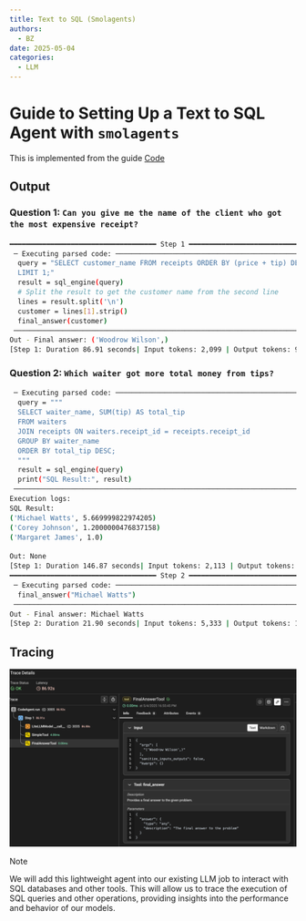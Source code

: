 ```yaml
---
title: Text to SQL (Smolagents)
authors:
  - BZ
date: 2025-05-04
categories: 
  - LLM
---
```


<!-- more -->

# Guide to Setting Up a Text to SQL Agent with `smolagents`
This is implemented from the guide [Code](https://huggingface.co/docs/smolagents/main/en/examples/text_to_sql)

## Output

### Question 1: `Can you give me the name of the client who got the most expensive receipt?`
```sh
━━━━━━━━━━━━━━━━━━━━━━━━━━━━━━━━━━━━ Step 1 ━━━━━━━━━━━━━━━━━━━━━━━━━━━━━━━━━━━━
 ─ Executing parsed code: ───────────────────────────────────────────────────── 
  query = "SELECT customer_name FROM receipts ORDER BY (price + tip) DESC       
  LIMIT 1;"                                                                     
  result = sql_engine(query)                                                    
  # Split the result to get the customer name from the second line              
  lines = result.split('\n')                                                    
  customer = lines[1].strip()                                                   
  final_answer(customer)                                                        
 ────────────────────────────────────────────────────────────────────────────── 
Out - Final answer: ('Woodrow Wilson',)
[Step 1: Duration 86.91 seconds| Input tokens: 2,099 | Output tokens: 906]
```

### Question 2: `Which waiter got more total money from tips?`
```sh
 ─ Executing parsed code: ───────────────────────────────────────────────────── 
  query = """                                                                   
  SELECT waiter_name, SUM(tip) AS total_tip                                     
  FROM waiters                                                                  
  JOIN receipts ON waiters.receipt_id = receipts.receipt_id                     
  GROUP BY waiter_name                                                          
  ORDER BY total_tip DESC;                                                      
  """                                                                           
  result = sql_engine(query)                                                    
  print("SQL Result:", result)                                                  
 ────────────────────────────────────────────────────────────────────────────── 
Execution logs:
SQL Result: 
('Michael Watts', 5.669999822974205)
('Corey Johnson', 1.2000000476837158)
('Margaret James', 1.0)

Out: None
[Step 1: Duration 146.87 seconds| Input tokens: 2,113 | Output tokens: 923]
━━━━━━━━━━━━━━━━━━━━━━━━━━━━━━━━━━━━ Step 2 ━━━━━━━━━━━━━━━━━━━━━━━━━━━━━━━━━━━━
 ─ Executing parsed code: ───────────────────────────────────────────────────── 
  final_answer("Michael Watts")                                                 
 ────────────────────────────────────────────────────────────────────────────── 
Out - Final answer: Michael Watts
[Step 2: Duration 21.90 seconds| Input tokens: 5,333 | Output tokens: 1,145]
```

## Tracing
![Phoenix Server](../../assets/images/2025/smolagent.png)

> [!NOTE]
>
> We will add this lightweight agent into our existing LLM job to interact with SQL databases and other tools. This will allow us to trace the execution of SQL queries and other operations, providing insights into the performance and behavior of our models.